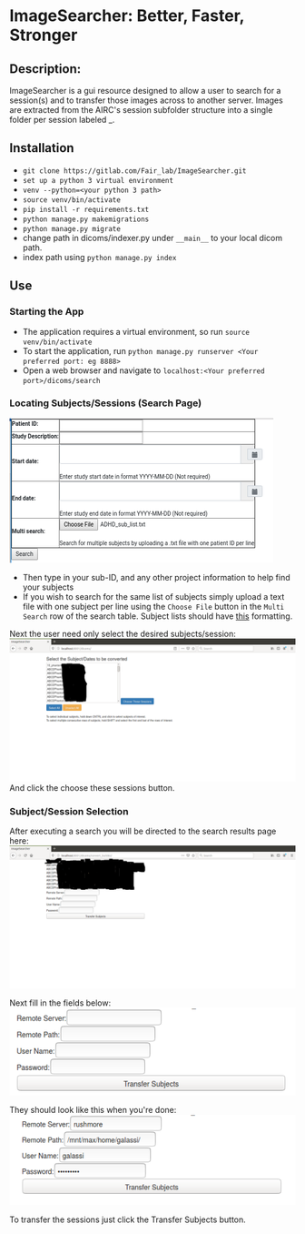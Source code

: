# ImageSearcher: Better, Faster, Stronger
## Description:
ImageSearcher is a gui resource designed to allow a user to search for a session(s) and to transfer those images across to another server. Images are extracted from the AIRC's session subfolder structure into a single folder per session labeled <subject>_<sessiondate>.

## Installation
- `git clone https://gitlab.com/Fair_lab/ImageSearcher.git`
- `set up a python 3 virtual environment`
- `venv --python=<your python 3 path>`
- `source venv/bin/activate`
- `pip install -r requirements.txt`
- `python manage.py makemigrations`
- `python manage.py migrate`
- change path in dicoms/indexer.py under `__main__` to your local dicom path.
- index path using `python manage.py index`

## Use
### Starting the App
- The application requires a virtual environment, so run `source venv/bin/activate` 
- To start the application, run `python manage.py runserver <Your preferred port: eg 8888>`
- Open a web browser and navigate to `localhost:<Your preferred port>/dicoms/search`
### Locating Subjects/Sessions (Search Page)
![search page](images/search.png)
- Then type in your sub-ID, and any other project information to help find your subjects
- If you wish to search for the same list of subjects simply upload a text file with one subject per line using the `Choose File` button in the `Multi Search` row of the search table. Subject lists should have [this](images/subject_list.png) formatting.

Next the user need only select the desired subjects/session:
![search results page](images/ImageSearcherSearchResults.png)
And click the choose these sessions button.

### Subject/Session Selection
After executing a search you will be directed to the search results page here:
![ImageSearcherSearchResultsSelected](images/ImageSearcherFinalPage.png)

Next fill in the fields below:
![ImageSearcherEmptyTransferPaths](images/ImageSearcherEmptyTransferPaths.png)

They should look like this when you're done:
![Image searcher filled in fields](images/ImageSearcherFilledFields.png)

To transfer the sessions just click the Transfer Subjects button.
